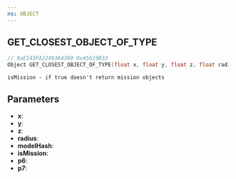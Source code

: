 ```yaml
---
ns: OBJECT
---
```

## GET_CLOSEST_OBJECT_OF_TYPE

```c
// 0xE143FA2249364369 0x45619B33
Object GET_CLOSEST_OBJECT_OF_TYPE(float x, float y, float z, float radius, Hash modelHash, BOOL isMission, BOOL p6, BOOL p7);
```

```
isMission - if true doesn't return mission objects
```

## Parameters
* **x**:
* **y**:
* **z**:
* **radius**:
* **modelHash**:
* **isMission**:
* **p6**:
* **p7**:
